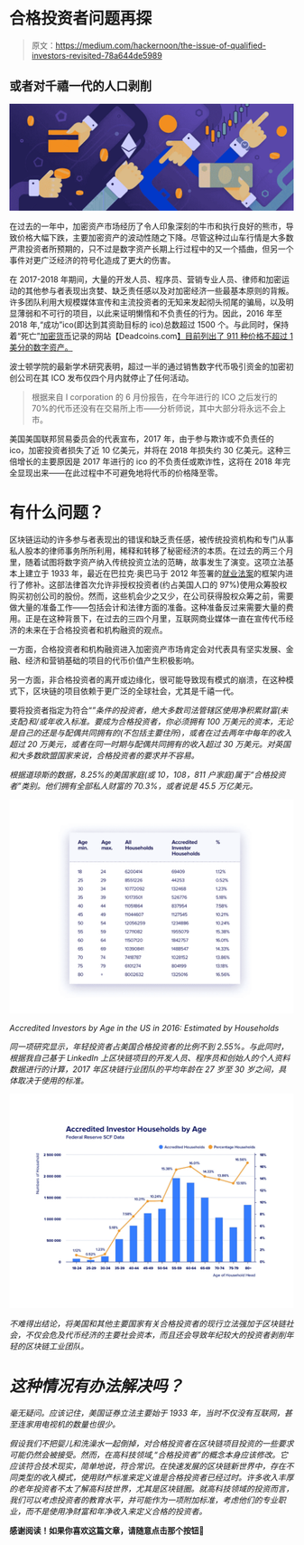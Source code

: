 # 合格投资者问题再探

> 原文：<https://medium.com/hackernoon/the-issue-of-qualified-investors-revisited-78a644de5989>

## 或者对千禧一代的人口剥削

![](img/07b4cbbadc04c191e55a805413be393b.png)

在过去的一年中，加密资产市场经历了令人印象深刻的牛市和执行良好的熊市，导致价格大幅下跌，主要加密资产的波动性随之下降。尽管这种过山车行情是大多数严肃投资者所预期的，只不过是数字资产长期上行过程中的又一个插曲，但另一个事件对更广泛经济的符号化造成了更大的伤害。

在 2017-2018 年期间，大量的开发人员、程序员、营销专业人员、律师和加密运动的其他参与者表现出贪婪、缺乏责任感以及对加密经济一些最基本原则的背叛。许多团队利用大规模媒体宣传和主流投资者的无知来发起彻头彻尾的骗局，以及明显薄弱和不可行的项目，以此来证明懒惰和不负责任的行为。因此，2016 年至 2018 年,“成功”ico(即达到其资助目标的 ico)总数超过 1500 个。与此同时，保持着“死亡”[加密货币](https://hackernoon.com/tagged/cryptocurrencies)记录的网站【Deadcoins.com[】目前列出了 911 种价格不超过 1 美分的数字资产。](https%3A%2F%2Fdeadcoins.com%2F)

波士顿学院的最新学术研究表明，超过一半的通过销售数字代币吸引资金的加密初创公司在其 ICO 发布仅四个月内就停止了任何活动。

> 根据来自 I corporation 的 6 月份报告，在今年进行的 ICO 之后发行的 70%的代币还没有在交易所上市——分析师说，其中大部分将永远不会上市。

美国美国联邦贸易委员会的代表宣布，2017 年，由于参与欺诈或不负责任的 ico，加密投资者损失了近 10 亿美元，并将在 2018 年损失约 30 亿美元。这种三倍增长的主要原因是 2017 年进行的 ico 的不负责任或欺诈性，这将在 2018 年完全显现出来——在此过程中不可避免地将代币的价格降至零。

# 有什么问题？

区块链运动的许多参与者表现出的错误和缺乏责任感，被传统投资机构和专门从事私人股本的律师事务所所利用，稀释和转移了秘密经济的本质。在过去的两三个月里，随着试图将数字资产纳入传统投资立法的范畴，故事发生了演变。这项立法基本上建立于 1933 年，最近在巴拉克·奥巴马于 2012 年签署的[就业法案](https%3A%2F%2Fen.wikipedia.org%2Fwiki%2FJumpstart_Our_Business_Startups_Act)的框架内进行了修补。这部法律首次允许非授权投资者(约占美国人口的 97%)使用众筹股权购买初创公司的股份。然而，这些机会少之又少，在公司获得股权众筹之前，需要做大量的准备工作——包括会计和法律方面的准备。这种准备反过来需要大量的费用。正是在这种背景下，在过去的三四个月里，互联网商业媒体一直在宣传代币经济的未来在于合格投资者和机构融资的观点。

一方面，合格投资者和机构融资进入加密资产市场肯定会对代表具有坚实发展、金融、经济和营销基础的项目的代币价值产生积极影响。

另一方面，非合格投资者的离开或边缘化，很可能导致现有模式的崩溃，在这种模式下，区块链的项目依赖于更广泛的全球社会，尤其是千禧一代。

要将投资者指定为符合“*”条件的投资者，绝大多数司法管辖区使用净积累财富(未支配)和/或年收入标准。要成为合格投资者，你必须拥有 100 万美元的资本，无论是自己的还是与配偶共同拥有的(不包括主要住所)，或者在过去两年中每年的收入超过 20 万美元，或者在同一时期与配偶共同拥有的收入超过 30 万美元。对英国和大多数欧盟国家来说，合格投资者的要求并不容易。*

*根据道琼斯的数据，8.25%的美国家庭(或 10，108，811 户家庭)属于“合格投资者”类别。他们拥有全部私人财富的 70.3%，或者说是 45.5 万亿美元。*

*![](img/e1c94a1004e9eebe918001e706523deb.png)*

*Accredited Investors by Age in the US in 2016: Estimated by Households*

*同一项研究显示，年轻投资者占美国合格投资者的比例不到 2.55%。与此同时，根据我自己基于 LinkedIn 上区块链项目的开发人员、程序员和创始人的个人资料数据进行的计算，2017 年区块链行业团队的平均年龄在 27 岁至 30 岁之间，具体取决于使用的标准。*

*![](img/7e4f56ca50f90df2c782c786a9da675d.png)*

*不难得出结论，将美国和其他主要国家有关合格投资者的现行立法强加于区块链社会，不仅会危及代币经济的主要社会资本，而且还会导致年纪较大的投资者剥削年轻的区块链工业团队。*

# *这种情况有办法解决吗？*

*毫无疑问。应该记住，美国证券立法主要始于 1933 年，当时不仅没有互联网，甚至连家用电视机的数量也很少。*

*假设我们不把婴儿和洗澡水一起倒掉，对合格投资者在区块链项目投资的一些要求可能仍然会被接受。然而，在高科技领域,“合格投资者”的概念本身应该修改。它应该符合技术现实，简单地说，符合常识。在快速发展的区块链新世界中，存在不同类型的收入模式，使用财产标准来定义谁是合格投资者已经过时。许多收入丰厚的老年投资者不太了解高科技世界，尤其是区块链圈。就高科技领域的投资而言，我们可以考虑投资者的教育水平，并可能作为一项附加标准，考虑他们的专业职业，而不是使用净财富和年净收入来定义合格的投资者。*

**感谢阅读！如果你喜欢这篇文章，请随意点击那个按钮👏**